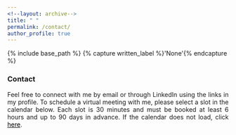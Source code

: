 ```yaml
---
<!--layout: archive-->
title: " "
permalink: /contact/
author_profile: true
---
```


{% include base_path %}
{% capture written_label %}'None'{% endcapture %}

### Contact

<p style='text-align: justify;'>
Feel free to connect with me by email or through LinkedIn using the links in my profile. To schedule a virtual meeting with me, please 
select a slot in the calendar below. Each slot is 30 minutes and must be booked at least 6 hours and up to 90 days in advance. If the calendar 
does not load, click <a style='color: black;' href='https://calendly.com/xmgbautista/meetings'>here</a>.
</p>

<!-- Calendly inline widget begin -->
<div class="calendly-inline-widget" data-url="https://calendly.com/xmgbautista/meetings?hide_event_type_details=1" style="min-width:375px;height:750px;"></div>
<script type="text/javascript" src="https://assets.calendly.com/assets/external/widget.js" async></script>
<!-- Calendly inline widget end -->

